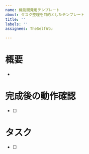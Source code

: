 ```yaml
---
name: 機能開発用テンプレート
about: タスク整理を目的としたテンプレート
title: ''
labels: ''
assignees: TheSelfAtu

---
```


# 概要
- 
# 完成後の動作確認
- [ ] 
# タスク
- [ ]
